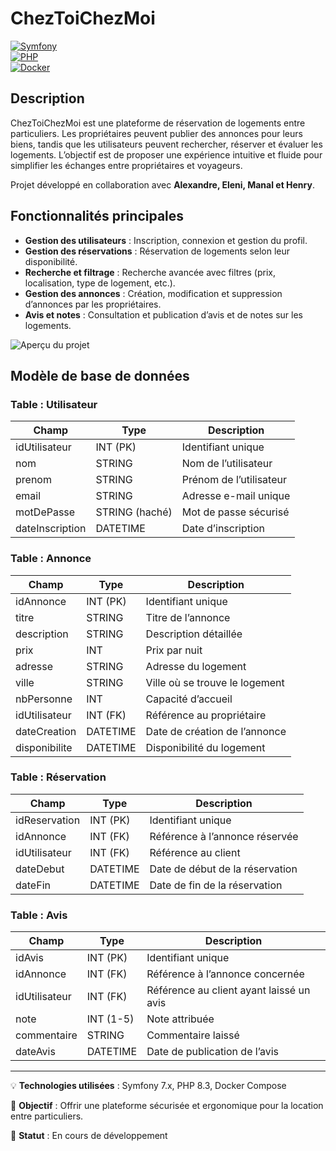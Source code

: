 # ChezToiChezMoi 

[![Symfony](https://img.shields.io/badge/Symfony-7.x-green)](https://symfony.com/)  
[![PHP](https://img.shields.io/badge/PHP-8.3-blue)](https://www.php.net/)  
[![Docker](https://img.shields.io/badge/Docker-Compose-blue)](https://www.docker.com/)

## Description
ChezToiChezMoi est une plateforme de réservation de logements entre particuliers. Les propriétaires peuvent publier des annonces pour leurs biens, tandis que les utilisateurs peuvent rechercher, réserver et évaluer les logements. L’objectif est de proposer une expérience intuitive et fluide pour simplifier les échanges entre propriétaires et voyageurs.

Projet développé en collaboration avec **Alexandre, Eleni, Manal et Henry**.

## Fonctionnalités principales

- **Gestion des utilisateurs** : Inscription, connexion et gestion du profil.
- **Gestion des réservations** : Réservation de logements selon leur disponibilité.
- **Recherche et filtrage** : Recherche avancée avec filtres (prix, localisation, type de logement, etc.).
- **Gestion des annonces** : Création, modification et suppression d’annonces par les propriétaires.
- **Avis et notes** : Consultation et publication d’avis et de notes sur les logements.

![Aperçu du projet](https://github.com/user-attachments/assets/d315cd8e-3172-4e11-9a9d-44a47305e76c)

## Modèle de base de données

### **Table : Utilisateur**
| Champ            | Type        | Description                          |
|-----------------|------------|--------------------------------------|
| idUtilisateur   | INT (PK)    | Identifiant unique                  |
| nom            | STRING      | Nom de l’utilisateur                |
| prenom         | STRING      | Prénom de l’utilisateur             |
| email          | STRING      | Adresse e-mail unique               |
| motDePasse     | STRING (haché) | Mot de passe sécurisé              |
| dateInscription| DATETIME    | Date d’inscription                  |

### **Table : Annonce**
| Champ         | Type        | Description                                |
|--------------|------------|--------------------------------------------|
| idAnnonce    | INT (PK)    | Identifiant unique                         |
| titre        | STRING      | Titre de l’annonce                         |
| description  | STRING      | Description détaillée                      |
| prix         | INT         | Prix par nuit                              |
| adresse     | STRING      | Adresse du logement                        |
| ville       | STRING      | Ville où se trouve le logement             |
| nbPersonne  | INT         | Capacité d’accueil                         |
| idUtilisateur | INT (FK)   | Référence au propriétaire                  |
| dateCreation | DATETIME    | Date de création de l’annonce              |
| disponibilite | DATETIME    | Disponibilité du logement                  |

### **Table : Réservation**
| Champ        | Type        | Description                                |
|-------------|------------|--------------------------------------------|
| idReservation | INT (PK)   | Identifiant unique                        |
| idAnnonce    | INT (FK)   | Référence à l’annonce réservée            |
| idUtilisateur | INT (FK)   | Référence au client                       |
| dateDebut    | DATETIME   | Date de début de la réservation           |
| dateFin      | DATETIME   | Date de fin de la réservation             |

### **Table : Avis**
| Champ        | Type        | Description                                |
|-------------|------------|--------------------------------------------|
| idAvis      | INT (PK)   | Identifiant unique                        |
| idAnnonce   | INT (FK)   | Référence à l’annonce concernée           |
| idUtilisateur | INT (FK)   | Référence au client ayant laissé un avis  |
| note        | INT (1-5)  | Note attribuée                            |
| commentaire | STRING     | Commentaire laissé                        |
| dateAvis    | DATETIME   | Date de publication de l’avis             |

---

💡 **Technologies utilisées** : Symfony 7.x, PHP 8.3, Docker Compose  

🚀 **Objectif** : Offrir une plateforme sécurisée et ergonomique pour la location entre particuliers.  

📌 **Statut** : En cours de développement
